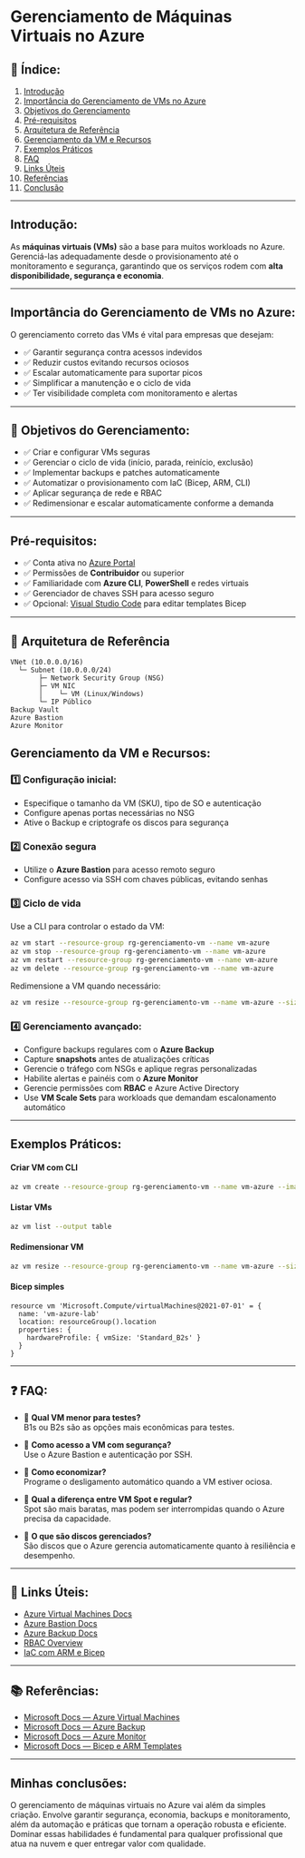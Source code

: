 # Gerenciamento de Máquinas Virtuais no Azure

## 📜 Índice:

1. [Introdução](#introdução)  
2. [Importância do Gerenciamento de VMs no Azure](#importância-do-gerenciamento-de-vms-no-azure)  
3. [Objetivos do Gerenciamento](#objetivos-do-gerenciamento)  
4. [Pré-requisitos](#pré-requisitos)  
5. [Arquitetura de Referência](#arquitetura-de-referência)  
6. [Gerenciamento da VM e Recursos](#gerenciamento-da-vm-e-recursos)  
7. [Exemplos Práticos](#exemplos-práticos)  
8. [FAQ](#faq)  
9. [Links Úteis](#links-úteis)  
10. [Referências](#referências)  
11. [Conclusão](#conclusão)  

---

## Introdução:

As **máquinas virtuais (VMs)** são a base para muitos workloads no Azure. Gerenciá-las adequadamente desde o provisionamento até o monitoramento e segurança, garantindo que os serviços rodem com **alta disponibilidade, segurança e economia**.

---

## Importância do Gerenciamento de VMs no Azure:

O gerenciamento correto das VMs é vital para empresas que desejam:
- ✅ Garantir segurança contra acessos indevidos  
- ✅ Reduzir custos evitando recursos ociosos  
- ✅ Escalar automaticamente para suportar picos  
- ✅ Simplificar a manutenção e o ciclo de vida  
- ✅ Ter visibilidade completa com monitoramento e alertas  

---

## 🎯 Objetivos do Gerenciamento:

- ✅ Criar e configurar VMs seguras  
- ✅ Gerenciar o ciclo de vida (início, parada, reinício, exclusão)  
- ✅ Implementar backups e patches automaticamente  
- ✅ Automatizar o provisionamento com IaC (Bicep, ARM, CLI)  
- ✅ Aplicar segurança de rede e RBAC  
- ✅ Redimensionar e escalar automaticamente conforme a demanda  

---

## Pré-requisitos:
- ✅ Conta ativa no [Azure Portal](https://portal.azure.com)  
- ✅ Permissões de **Contribuidor** ou superior  
- ✅ Familiaridade com **Azure CLI**, **PowerShell** e redes virtuais  
- ✅ Gerenciador de chaves SSH para acesso seguro  
- ✅ Opcional: [Visual Studio Code](https://code.visualstudio.com) para editar templates Bicep  

---

## 📂 Arquitetura de Referência
```
VNet (10.0.0.0/16)
  └─ Subnet (10.0.0.0/24)
       ├─ Network Security Group (NSG)
       ├─ VM NIC
       │    └─ VM (Linux/Windows)
       └─ IP Público
Backup Vault
Azure Bastion
Azure Monitor
```


## Gerenciamento da VM e Recursos:

### 1️⃣ Configuração inicial:
- Especifique o tamanho da VM (SKU), tipo de SO e autenticação  
- Configure apenas portas necessárias no NSG  
- Ative o Backup e criptografe os discos para segurança  

### 2️⃣ Conexão segura
- Utilize o **Azure Bastion** para acesso remoto seguro  
- Configure acesso via SSH com chaves públicas, evitando senhas  

### 3️⃣ Ciclo de vida
Use a CLI para controlar o estado da VM:
```bash
az vm start --resource-group rg-gerenciamento-vm --name vm-azure
az vm stop --resource-group rg-gerenciamento-vm --name vm-azure
az vm restart --resource-group rg-gerenciamento-vm --name vm-azure
az vm delete --resource-group rg-gerenciamento-vm --name vm-azure
```

Redimensione a VM quando necessário:
```bash
az vm resize --resource-group rg-gerenciamento-vm --name vm-azure --size Standard_B2ms
```

### 4️⃣ Gerenciamento avançado:

- Configure backups regulares com o **Azure Backup**  
- Capture **snapshots** antes de atualizações críticas  
- Gerencie o tráfego com NSGs e aplique regras personalizadas  
- Habilite alertas e painéis com o **Azure Monitor**  
- Gerencie permissões com **RBAC** e Azure Active Directory  
- Use **VM Scale Sets** para workloads que demandam escalonamento automático  

---

## Exemplos Práticos:

#### Criar VM com CLI
```bash
az vm create --resource-group rg-gerenciamento-vm --name vm-azure --image UbuntuLTS --size B2s --generate-ssh-keys
```

#### Listar VMs
```bash
az vm list --output table
```

#### Redimensionar VM
```bash
az vm resize --resource-group rg-gerenciamento-vm --name vm-azure --size Standard_B2ms
```

#### Bicep simples
```bicep
resource vm 'Microsoft.Compute/virtualMachines@2021-07-01' = {
  name: 'vm-azure-lab'
  location: resourceGroup().location
  properties: {
    hardwareProfile: { vmSize: 'Standard_B2s' }
  }
}
```

---

## ❓ FAQ:

- 💬 **Qual VM menor para testes?**  
  B1s ou B2s são as opções mais econômicas para testes.  

- 💬 **Como acesso a VM com segurança?**  
  Use o Azure Bastion e autenticação por SSH.  

- 💬 **Como economizar?**  
  Programe o desligamento automático quando a VM estiver ociosa.  

- 💬 **Qual a diferença entre VM Spot e regular?**  
  Spot são mais baratas, mas podem ser interrompidas quando o Azure precisa da capacidade.  

- 💬 **O que são discos gerenciados?**  
  São discos que o Azure gerencia automaticamente quanto à resiliência e desempenho.  

---

## 🔗 Links Úteis:
- [Azure Virtual Machines Docs](https://learn.microsoft.com/azure/virtual-machines/)  
- [Azure Bastion Docs](https://learn.microsoft.com/azure/bastion/bastion-overview)  
- [Azure Backup Docs](https://learn.microsoft.com/azure/backup/backup-overview)  
- [RBAC Overview](https://learn.microsoft.com/azure/role-based-access-control/overview)  
- [IaC com ARM e Bicep](https://learn.microsoft.com/azure/azure-resource-manager/templates/overview)  

---

## 📚 Referências:
- [Microsoft Docs — Azure Virtual Machines](https://learn.microsoft.com/azure/virtual-machines/)  
- [Microsoft Docs — Azure Backup](https://learn.microsoft.com/azure/backup/backup-overview)  
- [Microsoft Docs — Azure Monitor](https://learn.microsoft.com/azure/azure-monitor/overview)  
- [Microsoft Docs — Bicep e ARM Templates](https://learn.microsoft.com/azure/azure-resource-manager/templates/overview)  

---

## Minhas conclusões:

O gerenciamento de máquinas virtuais no Azure vai além da simples criação. Envolve garantir segurança, economia, backups e monitoramento, além da automação e práticas que tornam a operação robusta e eficiente. Dominar essas habilidades é fundamental para qualquer profissional que atua na nuvem e quer entregar valor com qualidade.




